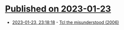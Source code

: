 # [Published on 2023-01-23](index.md)

* [2023-01-23, 23:18:18](https://lobste.rs/s/p209tt/tcl_misunderstood_2006) - [Tcl the misunderstood (2006)](http://antirez.com/articoli/tclmisunderstood.html)
